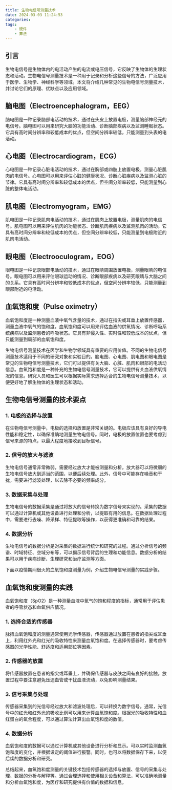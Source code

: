 ```yaml
---
title: 生物电信号测量技术
date: 2024-03-03 11:24:53
categories:
tags:
    - 硬件
    - 算法
---
```



## 引言

生物电信号是生物体内的电活动产生的电流或电压信号，它反映了生物体的生理状态和活动。生物电信号测量技术是一种用于记录和分析这些信号的方法，广泛应用于医学、生物学、神经科学等领域。本文将介绍几种常见的生物电信号测量技术，并讨论它们的原理、优缺点以及应用领域。

## 脑电图（Electroencephalogram，EEG）

脑电图是一种记录脑部电活动的技术，通过在头皮上放置电极，测量脑部神经元的电信号。脑电图可以用来研究大脑的功能活动、诊断脑部疾病以及监测睡眠状态。它具有高时间分辨率和较低成本的优点，但空间分辨率较低，只能测量到头表的电活动。

## 心电图（Electrocardiogram，ECG）

心电图是一种记录心脏电活动的技术，通过在胸部或四肢上放置电极，测量心脏肌肉的电信号。心电图可以用来评估心脏的健康状况、诊断心脏疾病以及监测心脏的节律。它具有高时间分辨率和较低成本的优点，但空间分辨率较低，只能测量到心脏的整体电活动。

## 肌电图（Electromyogram，EMG）

肌电图是一种记录肌肉电活动的技术，通过在肌肉上放置电极，测量肌肉的电信号。肌电图可以用来评估肌肉的功能状态、诊断肌肉疾病以及监测肌肉的活动。它具有高时间分辨率和较低成本的优点，但空间分辨率较低，只能测量到电极附近的肌肉电活动。

## 眼电图（Electrooculogram，EOG）

眼电图是一种记录眼部电活动的技术，通过在眼睛周围放置电极，测量眼睛的电信号。眼电图可以用来评估眼球运动的情况、诊断眼部疾病以及研究眼睛与大脑之间的关系。它具有高时间分辨率和较低成本的优点，但空间分辨率较低，只能测量到眼部附近的电活动。

## 血氧饱和度（Pulse oximetry）

血氧饱和度是一种测量血液中氧气含量的技术，通过在指尖或耳垂上放置传感器，测量血液中氧气的饱和度。血氧饱和度可以用来评估血液的供氧情况、诊断呼吸系统疾病以及监测患者的呼吸状态。它具有非侵入性、实时性和较低成本的优点，但只能测量到局部的血氧饱和度。

<!-- more -->

生物电信号测量技术在医学和生物学领域具有重要的应用价值。不同的生物电信号测量技术适用于不同的研究对象和实验目的。脑电图、心电图、肌电图和眼电图是常见的生物电信号测量技术，它们可以提供有关大脑、心脏、肌肉和眼部的电活动信息。血氧饱和度是一种补充的生物电信号测量技术，它可以提供有关血液供氧情况的信息。研究人员和医生可以根据实际需求选择适合的生物电信号测量技术，以便更好地了解生物体的生理状态和活动。

## 生物电信号测量的技术要点

### 1. 电极的选择与放置

在生物电信号测量中，电极的选择和放置是非常关键的。电极应该具有良好的导电性能和稳定性，以确保准确地测量生物电信号。同时，电极的放置位置也要考虑到信号来源的特点，以最大程度地接收到目标信号。

### 2. 信号的放大与滤波

生物电信号通常非常微弱，需要经过放大才能被测量和分析。放大器可以将微弱的生物电信号放大到适当的范围，以便后续处理。此外，信号中可能存在噪音和干扰，需要进行滤波处理，以去除不必要的频率成分。

### 3. 数据采集与处理

生物电信号的数据采集是通过将放大的信号转换为数字信号来实现的。采集的数据可以通过计算机或其他设备进行处理和分析，以提取有用的信息。在数据处理过程中，需要进行去噪、降采样、特征提取等操作，以获得更准确和可靠的结果。

### 4. 数据分析

生物电信号的数据分析是对采集的数据进行统计和研究的过程。通过分析信号的频谱、时域特征、空域分布等，可以揭示信号背后的生理和功能信息。数据分析的结果可以用于疾病诊断、生理研究和治疗监测等方面。

下面以疫情期间很火的血氧饱和度测量为例，介绍生物电信号测量的实践步骤。

## 血氧饱和度测量的实践

血氧饱和度（SpO2）是一种测量血液中氧气的饱和程度的指标，通常用于评估患者的呼吸状态和血氧供应情况。

### 1. 选择合适的传感器

脉搏血氧饱和度的测量通常使用光学传感器，传感器通过放置在患者的指尖或耳垂上，利用红外光和红光的吸收特性来测量血氧饱和度。在选择传感器时，要考虑传感器的光学性能、舒适度和适用部位等因素。

### 2. 传感器的放置

将传感器放置在患者的指尖或耳垂上，并确保传感器与皮肤之间有良好的接触。放置过程中要注意避免压迫血管或干扰血液流动，以免影响测量结果。

### 3. 信号采集与处理

传感器采集到的光信号经过放大和滤波处理后，可以转换为数字信号。通常，光信号中的红光和红外光的吸收比例可以用来计算血氧饱和度。根据光的吸收特性和血红蛋白的氧合程度，可以通过算法计算出血氧饱和度的数值。

### 4. 数据分析

血氧饱和度的数据可以通过计算机或其他设备进行分析和显示。可以实时监测血氧饱和度的变化，并根据设定的阈值进行报警。同时，也可以将数据保存下来，以便后续的数据分析和研究。

总结起来，血氧饱和度测量的关键技术包括传感器的选择与放置、信号的采集与处理、数据的分析与解释等。通过合理选择和使用相关设备和算法，可以准确地测量和分析血氧饱和度，为医疗和研究提供有价值的数据和信息。